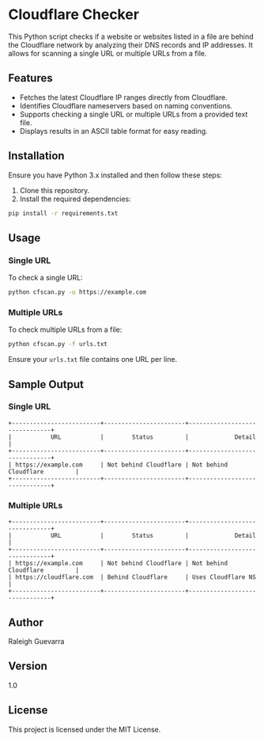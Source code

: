# Cloudflare Checker

This Python script checks if a website or websites listed in a file are behind the Cloudflare network by analyzing their DNS records and IP addresses. It allows for scanning a single URL or multiple URLs from a file.

## Features

- Fetches the latest Cloudflare IP ranges directly from Cloudflare.
- Identifies Cloudflare nameservers based on naming conventions.
- Supports checking a single URL or multiple URLs from a provided text file.
- Displays results in an ASCII table format for easy reading.

## Installation

Ensure you have Python 3.x installed and then follow these steps:

1. Clone this repository.
2. Install the required dependencies:

```bash
pip install -r requirements.txt
```

## Usage

### Single URL

To check a single URL:

```bash
python cfscan.py -u https://example.com
```

### Multiple URLs

To check multiple URLs from a file:

```bash
python cfscan.py -f urls.txt
```

Ensure your `urls.txt` file contains one URL per line.

## Sample Output

### Single URL

```
+-------------------------+-----------------------+-------------------------------+
|           URL           |        Status         |             Detail            |
+-------------------------+-----------------------+-------------------------------+
| https://example.com     | Not behind Cloudflare | Not behind Cloudflare         |
+-------------------------+-----------------------+-------------------------------+
```

### Multiple URLs

```
+-------------------------+-----------------------+-------------------------------+
|           URL           |        Status         |             Detail            |
+-------------------------+-----------------------+-------------------------------+
| https://example.com     | Not behind Cloudflare | Not behind Cloudflare         |
| https://cloudflare.com  | Behind Cloudflare     | Uses Cloudflare NS            |
+-------------------------+-----------------------+-------------------------------+
```

## Author

Raleigh Guevarra

## Version

1.0

## License

This project is licensed under the MIT License.
